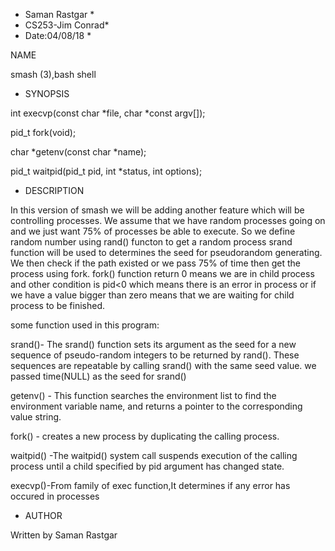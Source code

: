 * Saman Rastgar *
* CS253-Jim Conrad*
* Date:04/08/18 *

NAME

smash (3),bash shell

* SYNOPSIS

int execvp(const char *file, char *const argv[]);

pid_t fork(void);

char *getenv(const char *name);

pid_t waitpid(pid_t pid, int *status, int options);


* DESCRIPTION 

In this version of smash we will be adding another feature which will be controlling processes.
We assume that we have random processes going on and we just want 75% of processes be able to execute.
So we define random number using rand() functon to get a random process 
srand function will be used to determines the seed for pseudorandom generating.
We then check if the path existed or we pass 75% of time then get the process using fork.
fork() function return 0 means we are in child process and other condition is pid<0 which means there is 
an error in process or if we have a value bigger than zero means that we are waiting for child process to be finished.



some function used in this program:

srand()- The  srand()  function  sets  its argument as the seed for a new sequence of pseudo-random integers to be returned by rand().  These sequences are
repeatable by calling srand() with the same seed value.
we passed time(NULL) as the seed for srand()

getenv() - This function  searches  the  environment  list  to find the environment variable name, and returns a pointer to the corresponding value string.

fork() - creates a new process by duplicating the calling process.


waitpid() -The waitpid() system call suspends execution of the calling process until a child specified by pid argument has changed state.

execvp()-From family of exec function,It determines if any error has occured in processes



* AUTHOR

Written by Saman Rastgar

